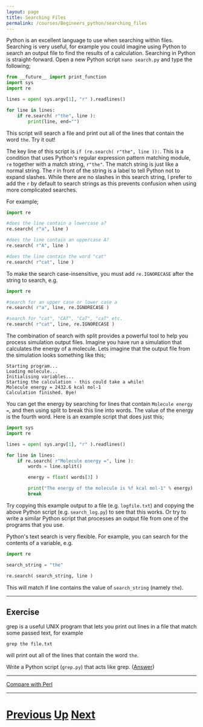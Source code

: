 ```yaml
---
layout: page
title: Searching Files
permalink: /courses/Beginners_python/searching_files
---
```


Python is an excellent language to use when searching within files. Searching is very useful, for example you could imagine using Python to search an output file to find the results of a calculation. Searching in Python is straight-forward. Open a new Python script `nano search.py` and type the following;

```python
from __future__ import print_function
import sys
import re

lines = open( sys.argv[1], "r" ).readlines()

for line in lines:
    if re.search( r"the", line ):
        print(line, end="")
```

This script will search a file and print out all of the lines that contain the word `the`. Try it out!

The key line of this script is `if (re.search( r"the", line )):`. This is a condition that uses Python's regular expression pattern matching module, `re` together with a match string, `r"the"`. The match string is just like a normal string. The r in front of the string is a label to tell Python not to expand slashes. While there are no slashes in this search string, I prefer to add the `r` by default to search strings as this prevents confusion when using more complicated searches.

For example;

```python
import re

#does the line contain a lowercase a?
re.search( r"a", line )

#does the line contain an uppercase A?
re.search( r"A", line )

#does the line contain the word "cat"
re.search( r"cat", line )
```

To make the search case-insensitive, you must add `re.IGNORECASE` after the string to search, e.g.

```python
import re

#search for an upper case or lower case a
re.search( r"a", line, re.IGNORECASE )

#search for "cat", "CAT", "CaT", "caT" etc.
re.search( r"cat", line, re.IGNORECASE )
```

The combination of search with split provides a powerful tool to help you process simulation output files. Imagine you have run a simulation that calculates the energy of a molecule. Lets imagine that the output file from the simulation looks something like this;

    Starting program...
    Loading molecule...
    Initialising variables...
    Starting the calculation - this could take a while!
    Molecule energy = 2432.6 kcal mol-1
    Calculation finished. Bye!

You can get the energy by searching for lines that contain `Molecule energy =`, and then using split to break this line into words. The value of the energy is the fourth word. Here is an example script that does just this;

```python
import sys
import re

lines = open( sys.argv[1], "r" ).readlines()

for line in lines:
    if re.search( r"Molecule energy =", line ):
        words = line.split()

        energy = float( words[3] )

        print("The energy of the molecule is %f kcal mol-1" % energy)
        break
```

Try copying this example output to a file (e.g. `logfile.txt`) and copying the above Python script (e.g. `search_log.py`) to see that this works. Or try to write a similar Python script that processes an output file from one of the programs that you use.

Python's text search is very flexible. For example, you can search for the contents of a variable, e.g.

```python
import re

search_string = "the"

re.search( search_string, line )
```

This will match if line contains the value of `search_string` (namely `the`).

***

## Exercise

grep is a useful UNIX program that lets you print out lines in a file that match some passed text, for example

    grep the file.txt

will print out all of the lines that contain the word `the`.

Write a Python script (`grep.py`) that acts like grep. ([Answer](searching_answer.md))

***

[Compare with Perl](../beginning_perl/searching.md)

***

# [Previous](splitting.md) [Up](README.md) [Next](replacing.md)
